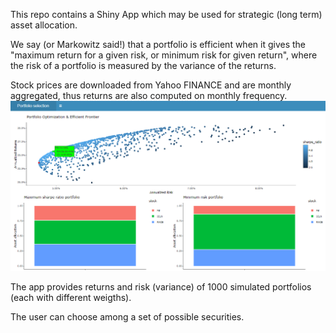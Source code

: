 This repo contains a Shiny App which may be used for strategic (long term) asset allocation.

We say (or Markowitz said!) that a portfolio is efficient when it gives the "maximum return for a given risk, or minimum risk for given return", where the risk of a portfolio is measured by the variance of the returns. 

Stock prices are downloaded from Yahoo FINANCE and are monthly aggregated,  thus returns are also computed on monthly frequency.
![example.png](https://github.com/rena95/portfolio_selection/blob/main/example.png?raw=trues)

The app provides returns and risk (variance) of 1000 simulated portfolios (each with different weigths). 

The user can choose among a set of possible securities. 
